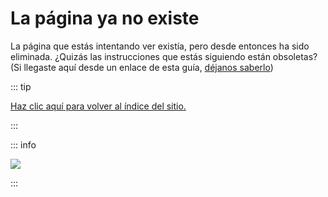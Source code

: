 # La página ya no existe

La página que estás intentando ver existía, pero desde entonces ha sido eliminada. ¿Quizás las instrucciones que estás siguiendo están obsoletas? (Si llegaste aquí desde un enlace de esta guía, [déjanos saberlo](https://github.com/hacks-guide/Guide_Wii/issues))

::: tip

[Haz clic aquí para volver al índice del sitio.](site-navigation)

:::

::: info

![](https://http.cat/410)

:::
